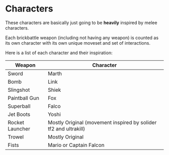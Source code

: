 # Characters

These characters are basically just going to be **heavily** inspired by melee characters.

Each brickbattle weapon (including not having any weapon) is counted as its own character with its own unique moveset and set of interactions.

Here is a list of each character and their inspiration:

| Weapon | Character |
|--------|-----------|
| Sword | Marth |
| Bomb | Link |
| Slingshot | Shiek |
| Paintball Gun | Fox |
| Superball | Falco |
| Jet Boots | Yoshi |
| Rocket Launcher | Mostly Original (movement inspired by solider tf2 and ultrakill) |
| Trowel | Mostly Original |
| Fists | Mario or Captain Falcon |